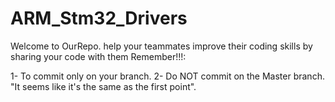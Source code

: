 # ARM_Stm32_Drivers
Welcome to OurRepo.
help your teammates  improve their coding skills by sharing your code with them
Remember!!!:

1- To commit only on your branch.
2- Do NOT commit on the Master branch. "It seems like it's the same as the first point".

